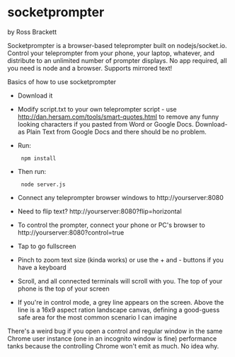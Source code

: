 # socketprompter

by Ross Brackett

Socketprompter is a browser-based teleprompter built on nodejs/socket.io. Control your teleprompter from your phone, your laptop, whatever, and distribute to an unlimited number of prompter displays. No app required, all you need is node and a browser. Supports mirrored text!

Basics of how to use socketprompter
* Download it
* Modify script.txt to your own teleprompter script - use http://dan.hersam.com/tools/smart-quotes.html to remove any funny looking characters if you pasted from Word or Google Docs. Download-as Plain Text from Google Docs and there should be no problem.
* Run:

       npm install


* Then run:

       node server.js
       
  
* Connect any teleprompter browser windows to http://yourserver:8080
* Need to flip text? http://yourserver:8080?flip=horizontal
* To control the prompter, connect your phone or PC's browser to http://yourserver:8080?control=true
* Tap to go fullscreen
* Pinch to zoom text size (kinda works) or use the + and - buttons if you have a keyboard
* Scroll, and all connected terminals will scroll with you. The top of your phone is the top of your screen
* If you're in control mode, a grey line appears on the screen. Above the line is a 16x9 aspect ration landscape canvas, defining a good-guess safe area for the most common scenario I can imagine

There's a weird bug if you open a control and regular window in the same Chrome user instance (one in an incognito window is fine) performance tanks because the controlling Chrome won't emit as much. No idea why.